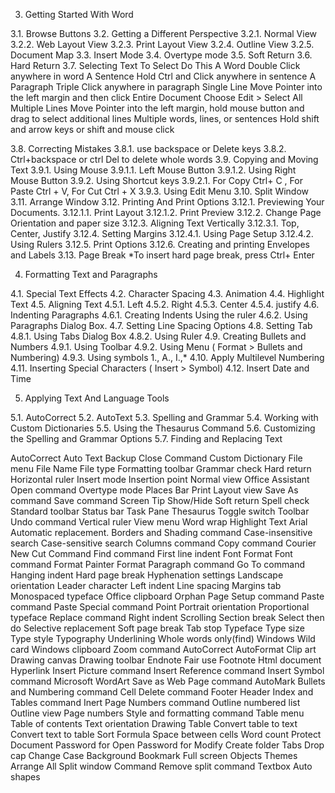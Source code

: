 
3.	Getting Started With Word

3.1.	Browse Buttons
3.2.	Getting a Different  Perspective
3.2.1.	Normal View
3.2.2.	Web Layout View
3.2.3.	Print Layout View
3.2.4.	Outline View
3.2.5.	Document Map
3.3.	Insert Mode
3.4.	Overtype mode
3.5.	Soft Return
3.6.	Hard Return
3.7.	Selecting Text
To Select	Do This
A Word	Double Click anywhere in word
A Sentence	Hold Ctrl and Click anywhere in sentence
A Paragraph	Triple Click anywhere in paragraph
Single Line	Move Pointer into the left margin and then click
Entire Document	Choose Edit > Select All
Multiple Lines	Move Pointer into the left margin, hold mouse button and drag to select additional lines
Multiple words, lines, or sentences	Hold shift and arrow keys or shift and mouse click

3.8.	Correcting Mistakes
3.8.1.	use backspace or Delete keys
3.8.2.	Ctrl+backspace  or ctrl Del to delete whole words
3.9.	Copying and Moving Text
3.9.1.	Using Mouse
3.9.1.1.	Left Mouse Button
3.9.1.2.	Using Right Mouse Button
3.9.2.	Using Shortcut keys
3.9.2.1.	 For Copy Ctrl+ C , For Paste Ctrl + V, For Cut Ctrl + X
3.9.3.	Using Edit Menu
3.10.	Split Window
3.11.	Arrange Window
3.12.	Printing And Print Options
3.12.1.	Previewing Your Documents.
3.12.1.1.	Print Layout
3.12.1.2.	Print Preview
3.12.2.	Change Page Orientation and paper size
3.12.3.	Aligning Text Vertically
3.12.3.1.	Top, Center, Justify
3.12.4.	Setting Margins
3.12.4.1.	Using Page Setup
3.12.4.2.	Using Rulers
3.12.5.	Print Options
3.12.6.	Creating and printing Envelopes and Labels
3.13.	Page Break
*To insert hard page break, press Ctrl+ Enter

4.	Formatting Text and Paragraphs

4.1.	Special Text Effects
4.2.	Character Spacing
4.3.	Animation
4.4.	Highlight Text
4.5.	Aligning Text
4.5.1.	Left
4.5.2.	Right
4.5.3.	Center
4.5.4.	justify
4.6.	Indenting Paragraphs
4.6.1.	Creating Indents Using the ruler
4.6.2.	Using Paragraphs Dialog Box.
4.7.	Setting Line Spacing Options
4.8.	Setting Tab
4.8.1.	Using Tabs Dialog Box
4.8.2.	Using Ruler
4.9.	Creating Bullets and Numbers
4.9.1.	Using Toolbar
4.9.2.	Using Menu ( Format > Bullets and Numbering)
4.9.3.	Using symbols
 1., A., I.,* 
4.10.	Apply Multilevel Numbering
4.11.	Inserting Special Characters ( Insert > Symbol)
4.12.	Insert Date  and Time

5.	Applying Text And Language Tools

5.1.	AutoCorrect
5.2.	AutoText
5.3.	Spelling and Grammar
5.4.	Working with Custom Dictionaries
5.5.	Using the Thesaurus Command
5.6.	Customizing the Spelling and Grammar Options
5.7.	Finding and Replacing Text





 
AutoCorrect
Auto Text
Backup
Close Command
Custom Dictionary
File menu
File Name
File type
Formatting toolbar
Grammar check
Hard return
Horizontal ruler
Insert mode
Insertion point
Normal view
Office Assistant
Open command
Overtype mode
Places Bar
Print Layout view
Save As command
Save command
Screen Tip
Show/Hide
Soft return
Spell check
Standard toolbar
Status bar
Task Pane
Thesaurus
Toggle switch
Toolbar
Undo command
Vertical ruler
View menu
Word wrap
Highlight Text
Arial 
Automatic replacement.
Borders and Shading command
Case-insensitive search
Case-sensitive search
Columns command
Copy command
Courier New
Cut Command
Find command
First line indent
Font 
Format Font command
Format Painter
Format Paragraph command
Go To command
Hanging indent
Hard page break
Hyphenation settings 
Landscape orientation
Leader character
Left indent
Line spacing
Margins tab
Monospaced typeface
Office clipboard
Orphan
Page Setup command
Paste command
Paste Special command
Point
Portrait orientation
Proportional typeface 
Replace command
Right indent
Scrolling
Section break
Select then do
Selective replacement
Soft page break
Tab stop
Typeface
Type size
Type style
Typography
Underlining
Whole words only(find)
Windows
Wild card
Windows clipboard
Zoom command
AutoCorrect 
AutoFormat
Clip art
Drawing canvas
Drawing toolbar
Endnote
Fair use
Footnote
Html document
Hyperlink
Insert Picture command
Insert Reference command
Insert Symbol command
Microsoft WordArt
Save as Web Page command
AutoMark
Bullets and Numbering command
Cell
Delete command
Footer
Header
Index and Tables command
Inert Page Numbers command
Outline numbered list
Outline view
Page numbers
Style and formatting command
Table menu
Table of contents
Text orientation
Drawing Table
Convert table to text 
Convert text to table
Sort
Formula
Space between cells
Word count
Protect Document
Password for Open
Password for Modify 
Create folder
Tabs
Drop cap
Change Case
Background
Bookmark
Full screen
Objects
Themes
Arrange All
Split window Command
Remove split command
Textbox
Auto shapes